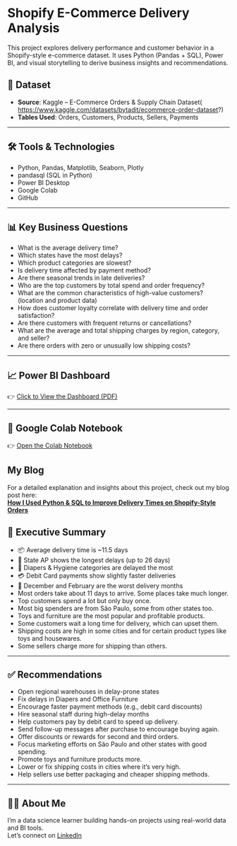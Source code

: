 # Shopify E-Commerce Delivery Analysis

This project explores delivery performance and customer behavior in a Shopify-style e-commerce dataset. It uses Python (Pandas + SQL), Power BI, and visual storytelling to derive business insights and recommendations.

## 📂 Dataset

- **Source**: Kaggle – E-Commerce Orders & Supply Chain Dataset( https://www.kaggle.com/datasets/bytadit/ecommerce-order-dataset?)
- **Tables Used**: Orders, Customers, Products, Sellers, Payments

---

## 🛠️ Tools & Technologies

- Python, Pandas, Matplotlib, Seaborn, Plotly
- pandasql (SQL in Python)
- Power BI Desktop
- Google Colab
- GitHub

---

## 📊 Key Business Questions

- What is the average delivery time?
- Which states have the most delays?
- Which product categories are slowest?
- Is delivery time affected by payment method?
- Are there seasonal trends in late deliveries?
- Who are the top customers by total spend and order frequency?
- What are the common characteristics of high-value customers? (location and product data)
- How does customer loyalty correlate with delivery time and order satisfaction?
- Are there customers with frequent returns or cancellations?
- What are the average and total shipping charges by region, category, and seller?
- Are there orders with zero or unusually low shipping costs?

---

## 📈 Power BI Dashboard

👉 [Click to View the Dashboard (PDF)](https://drive.google.com/file/d/177BIJyH08bP58L9DeEASny952Pa255EU/view?usp=sharing)

---

## 📘 Google Colab Notebook

👉 [Open the Colab Notebook](https://colab.research.google.com/drive/12MwoE1moEn31lDGsY_bbBNCAQoKQM-vx?usp=sharing)
## My Blog
For a detailed explanation and insights about this project, check out my blog post here:  
[**How I Used Python & SQL to Improve Delivery Times on Shopify-Style Orders**](https://medium.com/@amneet1224/how-i-used-python-sql-to-improve-delivery-times-on-shopify-style-orders-69d03bb45eef)

## 🧠 Executive Summary

- 📦 Average delivery time is ~11.5 days  
- 📍 State AP shows the longest delays (up to 26 days)  
- 🧷 Diapers & Hygiene categories are delayed the most  
- 💳 Debit Card payments show slightly faster deliveries  
- 📅 December and February are the worst delivery months
- Most orders take about 11 days to arrive. Some places take much longer.
- Top customers spend a lot but only buy once.
- Most big spenders are from São Paulo, some from other states too.
- Toys and furniture are the most popular and profitable products.
- Some customers wait a long time for delivery, which can upset them.
- Shipping costs are high in some cities and for certain product types like toys and housewares.
- Some sellers charge more for shipping than others.

---

## ✅ Recommendations

- Open regional warehouses in delay-prone states  
- Fix delays in Diapers and Office Furniture  
- Encourage faster payment methods (e.g., debit card discounts)  
- Hire seasonal staff during high-delay months
- Help customers pay by debit card to speed up delivery.
- Send follow-up messages after purchase to encourage buying again.
- Offer discounts or rewards for second and third orders.
- Focus marketing efforts on São Paulo and other states with good spending.
- Promote toys and furniture products more.
- Lower or fix shipping costs in cities where it’s very high.
- Help sellers use better packaging and cheaper shipping methods.

---

## 🙋‍♂️ About Me

I’m a data science learner building hands-on projects using real-world data and BI tools.  
Let’s connect on [LinkedIn](https://www.linkedin.com/in/amneetkaur24)

